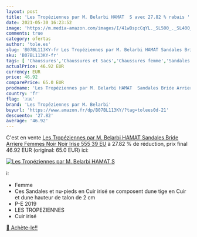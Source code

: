 ```yaml
---
layout: post
title: 'Les Tropéziennes par M. Belarbi HAMAT  S avec 27.82 % rabais '
date: 2021-05-30 16:23:52
image: 'https://m.media-amazon.com/images/I/41wBspcCqYL._SL500_._SL400_.jpg'
comments: true
category: ofertas
author: 'tole.es'
slug: 'B07BL113KY-fr Les Tropéziennes par M. Belarbi HAMAT Sandales Bride...'
sku: 'B07BL113KY-fr'
tags: [ 'Chaussures','Chaussures et Sacs','Chaussures femme','Sandales et nu-pieds femme','Sandales mode femme','les tropéziennes par m. belarbi', ]
actualPrice: 46.92 EUR
currency: EUR
price: 46.92
comparePrice: 65.0 EUR
prodname: 'Les Tropéziennes par M. Belarbi HAMAT  Sandales Bride Arriere Femmes  Noir  Noir Irise 555   39 EU'
country: 'fr'
flag: '🇫🇷'
brand: 'Les Tropéziennes par M. Belarbi'
buyurl: 'https://www.amazon.fr/dp/B07BL113KY/?tag=tolees0d-21'
descuento: '27.82'
average: '46.92'
---
```


C'est en vente [Les Tropéziennes par M. Belarbi HAMAT  Sandales Bride Arriere Femmes  Noir  Noir Irise 555   39 EU](https://www.amazon.fr/dp/B07BL113KY/?tag=tolees0d-21)  à  27.82 % de réduction, prix final  46.92 EUR (original: 65.0 EUR) ici:

[![Les Tropéziennes par M. Belarbi HAMAT  S](https://m.media-amazon.com/images/I/41wBspcCqYL._SL500_._SL400_.jpg)](https://www.amazon.fr/dp/B07BL113KY/?tag=tolees0d-21)

ℹ️:

- Femme
- Ces Sandales et nu-pieds en Cuir irisé se composent dune tige en Cuir et dune hauteur de talon de 2 cm
- P-E 2019
- LES TROPEZIENNES
- Cuir irisé

[🛒 Achète-le!!](https://www.amazon.fr/dp/B07BL113KY/?tag=tolees0d-21)
